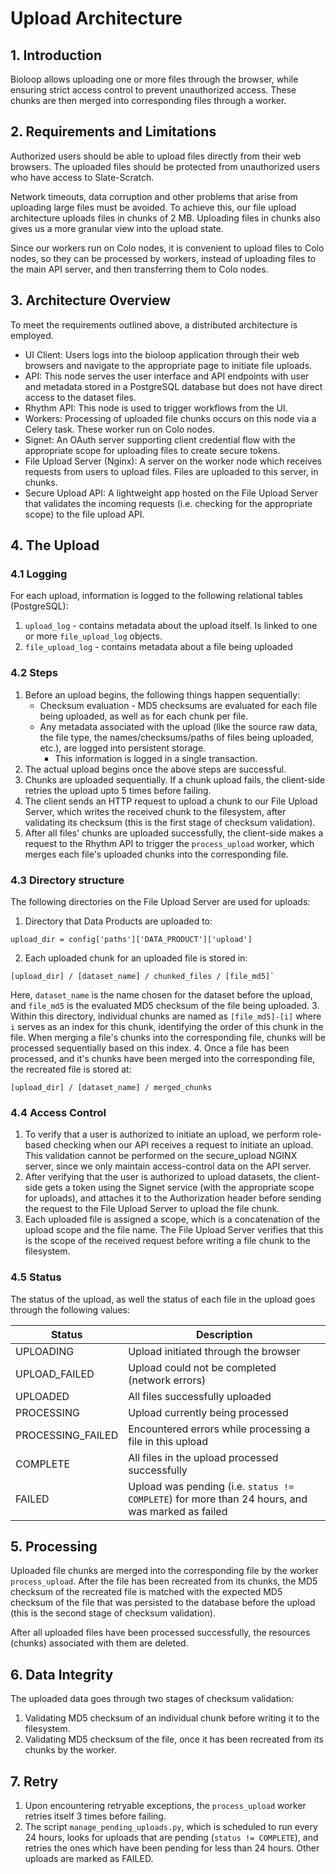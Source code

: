 # Upload Architecture

## 1. Introduction

Bioloop allows uploading one or more files through the browser, while ensuring strict access control to prevent unauthorized access. These chunks are then merged into corresponding files through a worker.

## 2. Requirements and Limitations

Authorized users should be able to upload files directly from their web browsers. The uploaded files should be protected from unauthorized users who have access to Slate-Scratch.

Network timeouts, data corruption and other problems that arise from uploading large files must be avoided. To achieve this, our file upload architecture uploads files in chunks of 2 MB. Uploading files in chunks also gives us a more granular view into the upload state. 

Since our workers run on Colo nodes, it is convenient to upload files to Colo nodes, so they can be processed by workers, instead of uploading files to the main API server, and then transferring them to Colo nodes.

## 3. Architecture Overview

To meet the requirements outlined above, a distributed architecture is employed.

- UI Client: Users logs into the bioloop application through their web browsers and navigate to the appropriate page to initiate file uploads.
- API: This node serves the user interface and API endpoints with user and metadata stored in a PostgreSQL database but does not have direct access to the dataset files.
- Rhythm API: This node is used to trigger workflows from the UI.
- Workers: Processing of uploaded file chunks occurs on this node via a Celery task. These worker run on Colo nodes.
- Signet: An OAuth server supporting client credential flow with the appropriate scope for uploading files to create secure tokens.
- File Upload Server (Nginx): A server on the worker node which receives requests from users to upload files. Files are uploaded to this server, in chunks.
- Secure Upload API: A lightweight app hosted on the File Upload Server that validates the incoming requests (i.e. checking for the appropriate scope) to the file upload API.


## 4. The Upload

### 4.1 Logging

For each upload, information is logged to the following relational tables (PostgreSQL):
1. `upload_log` - contains metadata about the upload itself. Is linked to one or more `file_upload_log` objects.
2. `file_upload_log` - contains metadata about a file being uploaded

### 4.2 Steps

1. Before an upload begins, the following things happen sequentially:
   - Checksum evaluation - MD5 checksums are evaluated for each file being uploaded, as well as for each chunk per file. 
   - Any metadata associated with the upload (like the source raw data, the file type, the names/checksums/paths of files being uploaded, etc.), are logged into persistent storage.
      - This information is logged in a single transaction.
2. The actual upload begins once the above steps are successful.
3. Chunks are uploaded sequentially. If a chunk upload fails, the client-side retries the upload upto 5 times before failing.
4. The client sends an HTTP request to upload a chunk to our File Upload Server, which writes the received chunk to the filesystem, after validating its checksum (this is the first stage of checksum validation).
5. After all files' chunks are uploaded successfully, the client-side makes a request to the Rhythm API to trigger the `process_upload` worker, which merges each file's uploaded chunks into the corresponding file.

### 4.3 Directory structure
The following directories on the File Upload Server are used for uploads:
1. Directory that Data Products are uploaded to:
```
upload_dir = config['paths']['DATA_PRODUCT']['upload']
```
2. Each uploaded chunk for an uploaded file is stored in:
```
[upload_dir] / [dataset_name] / chunked_files / [file_md5]`
```
Here, `dataset_name` is the name chosen for the dataset before the upload, and `file_md5` is the evaluated MD5 checksum of the file being uploaded.
3. Within this directory, individual chunks are named as `[file_md5]-[i]` where `i` serves as an index for this chunk, identifying the order of this chunk in the file. When merging a file's chunks into the corresponding file, chunks will be processed sequentially based on this index.
4. Once a file has been processed, and it's chunks have been merged into the corresponding file, the recreated file is stored at:
```
[upload_dir] / [dataset_name] / merged_chunks
```

### 4.4 Access Control

1. To verify that a user is authorized to initiate an upload, we perform role-based checking when our API receives a request to initiate an upload. This validation cannot be performed on the secure_upload NGINX server, since we only maintain access-control data on the API server.
2. After verifying that the user is authorized to upload datasets, the client-side gets a token using the Signet service (with the appropriate scope for uploads), and attaches it to the Authorization header before sending the request to the File Upload Server to upload the file chunk.
3. Each uploaded file is assigned a scope, which is a concatenation of the upload scope and the file name. The File Upload Server verifies that this is the scope of the received request before writing a file chunk to the filesystem.

### 4.5 Status

The status of the upload, as well the status of each file in the upload goes through the following values:

| Status    | Description                                                                                     |
|-----------|-------------------------------------------------------------------------------------------------|
| UPLOADING    | Upload initiated through the browser                                                            |
| UPLOAD_FAILED | Upload could not be completed (network errors)                                                  |
| UPLOADED | All files successfully uploaded                                                                 |
| PROCESSING | Upload currently being processed                                                                |
| PROCESSING_FAILED | Encountered errors while processing a file in this upload                                       |
| COMPLETE | All files in the upload processed successfully                                                  |
| FAILED | Upload was pending (i.e. `status != COMPLETE`) for more than 24 hours, and was marked as failed |

## 5. Processing
Uploaded file chunks are merged into the corresponding file by the worker `process_upload`. After the file has been recreated from its chunks, the MD5 checksum of the recreated file is matched with the expected MD5 checksum of the file that was persisted to the database before the upload (this is the second stage of checksum validation).

After all uploaded files have been processed successfully, the resources (chunks) associated with them are deleted.

## 6. Data Integrity
The uploaded data goes through two stages of checksum validation:
1. Validating MD5 checksum of an individual chunk before writing it to the filesystem.
2. Validating MD5 checksum of the file, once it has been recreated from its chunks by the worker.

## 7. Retry
1. Upon encountering retryable exceptions, the `process_upload` worker retries itself 3 times before failing.
2. The script `manage_pending_uploads.py`, which is scheduled to run every 24 hours, looks for uploads that are pending (`status != COMPLETE`), and retries the ones which have been pending for less than 24 hours. Other uploads are marked as FAILED. 
